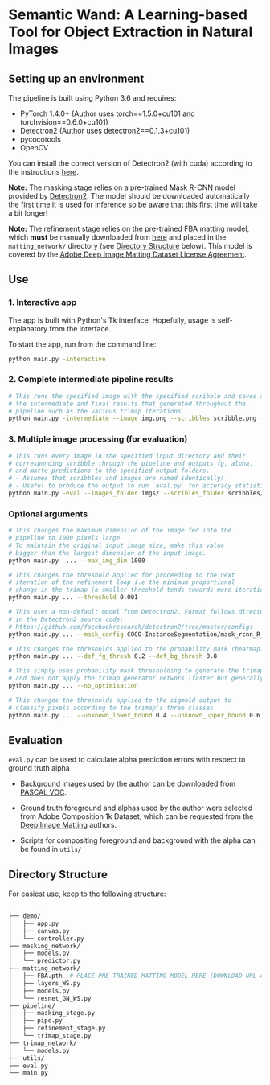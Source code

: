 # Semantic Wand: A Learning-based Tool for Object Extraction in Natural Images

## Setting up an environment
The pipeline is built using Python 3.6 and requires:
- PyTorch 1.4.0+ (Author uses torch==1.5.0+cu101 and torchvision==0.6.0+cu101)
- Detectron2 (Author uses detectron2==0.1.3+cu101)
- pycocotools
- OpenCV

You can install the correct version of Detectron2 (with cuda) according to the instructions [here](https://github.com/facebookresearch/detectron2/blob/master/INSTALL.md).

**Note:** The masking stage relies on a pre-trained Mask R-CNN model provided by [Detectron2](https://github.com/facebookresearch/detectron2). The model should be downloaded automatically the first time it is used for inference so be aware that this first time will take a bit longer!

**Note:** The refinement stage relies on the pre-trained [FBA matting](https://github.com/MarcoForte/FBA_Matting) model, which **must** be manually downloaded from [here](https://drive.google.com/file/d/1T_oiKDE_biWf2kqexMEN7ObWqtXAzbB1/view) and placed in the `matting_network/` directory (see [Directory Structure](##directory-structure) below). This model is covered by the [Adobe Deep Image Matting Dataset License Agreement](https://drive.google.com/file/d/1MKRen-TDGXYxm9IawPAZrdXQIYhI0XRf/view).

## Use
### 1. Interactive app
The app is built with Python's Tk interface. Hopefully, usage is self-explanatory from the interface.

To start the app, run from the command line:
```bash
python main.py -interactive
```

### 2. Complete intermediate pipeline results
```bash
# This runs the specified image with the specified scribble and saves all
# the intermediate and final results that generated throughout the 
# pipeline such as the various trimap iterations.
python main.py -intermediate --image img.png --scribbles scribble.png --output output/
```

### 3. Multiple image processing (for evaluation)
```bash
# This runs every image in the specified input directory and their
# corresponding scribble through the pipeline and outputs fg, alpha, 
# and matte predictions to the specified output folders. 
# - Assumes that scribbles and images are named identically!
# - Useful to produce the output to run `eval.py` for accuracy statistics.
python main.py -eval --images_folder imgs/ --scribles_folder scribbles/ --output output/
```

### Optional arguments
```bash
# This changes the maximum dimension of the image fed into the 
# pipeline to 1000 pixels large
# To maintain the original input image size, make this value 
# bigger than the largest dimension of the input image.
python main.py  ... --max_img_dim 1000

# This changes the threshold applied for proceeding to the next 
# iteration of the refinement loop i.e the minimum proportional 
# change in the trimap (a smaller threshold tends towards more iterations)
python main.py ... --threshold 0.001

# This uses a non-default model from Detectron2. Format follows directory structure 
# in the Detectron2 source code: 
# https://github.com/facebookresearch/detectron2/tree/master/configs
python main.py ... --mask_config COCO-InstanceSegmentation/mask_rcnn_R_101_FPN_3x.yaml

# This changes the thresholds applied to the probability mask (heatmap) to generate the definite foreground/background regions of the trimap
python main.py ... --def_fg_thresh 0.2 --def_bg_thresh 0.8

# This simply uses probability mask thresholding to generate the trimap 
# and does not apply the trimap generator network (faster but generally less accurate)
python main.py ... --no_optimisation

# This changes the thresholds applied to the sigmoid output to 
# classify pixels according to the trimap's three classes
python main.py ... --unknown_lower_bound 0.4 --unknown_upper_bound 0.6
```

## Evaluation
`eval.py` can be used to calculate alpha prediction errors with respect to ground truth alpha 

- Background images used by the author can be downloaded from [PASCAL VOC](http://host.robots.ox.ac.uk/pascal/VOC/).

- Ground truth foreground and alphas used by the author were selected from Adobe Composition 1k Dataset, which can be requested from the [Deep Image Matting](https://sites.google.com/view/deepimagematting) authors.

- Scripts for compositing foreground and background with the alpha can be found in `utils/`


## Directory Structure
For easiest use, keep to the following structure:
```bash
.
├── demo/
│   ├── app.py
│   ├── canvas.py
│   └── controller.py
├── masking_network/
│   ├── models.py
│   └── predictor.py
├── matting_network/
│   ├── FBA.pth  # PLACE PRE-TRAINED MATTING MODEL HERE (DOWNLOAD URL ABOVE)
│   ├── layers_WS.py
│   ├── models.py
│   └── resnet_GN_WS.py
├── pipeline/
│   ├── masking_stage.py
│   ├── pipe.py
│   ├── refinement_stage.py
│   └── trimap_stage.py
├── trimap_network/ 
│   └── models.py
├── utils/ 
├── eval.py
└── main.py
```





